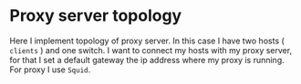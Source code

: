 # Proxy server topology
Here I implement topology of proxy server. In this case I have two hosts ( `clients` ) and one switch. I want to connect my hosts with my proxy server, for that I set a default gateway the ip address where my proxy is running. For proxy I use `Squid`.  

